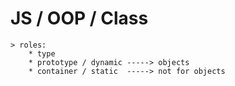 







# JS / OOP / Class

    > roles:
        * type
        * prototype / dynamic -----> objects
        * container / static  -----> not for objects